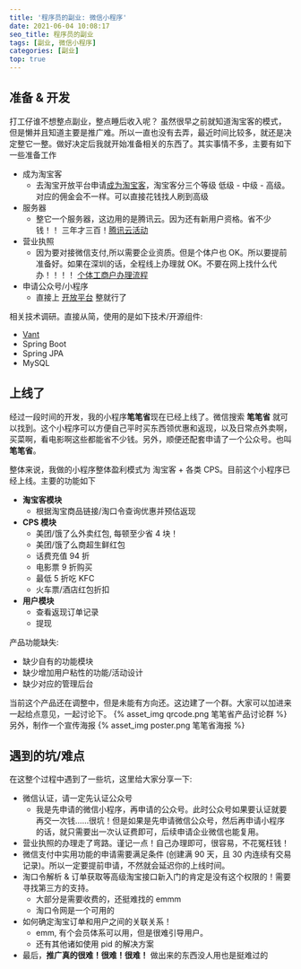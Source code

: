 ```yaml
---
title: '程序员的副业: 微信小程序'
date: 2021-06-04 10:08:17
seo_title: 程序员的副业
tags: [副业, 微信小程序]
categories: [副业]
top: true
---
```


## 准备 & 开发
打工仔谁不想整点副业，整点睡后收入呢？ 虽然很早之前就知道淘宝客的模式，但是懒并且知道主要是推广难。所以一直也没有去弄，最近时间比较多，就还是决定整它一整。做好决定后我就开始准备相关的东西了。其实事情不多，主要有如下一些准备工作

- 成为淘宝客
    - 去淘宝开放平台申请[成为淘宝客](https://aff-open.taobao.com/developer/index.htm)，淘宝客分三个等级 低级 - 中级 - 高级。 对应的佣金会不一样。可以直接花钱找人刷到高级
- 服务器
    - 整它一个服务器，这边用的是腾讯云。因为还有新用户资格。省不少钱！！ 三年才三百！[腾讯云活动](https://cloud.tencent.com/act/cps/redirect?redirect=1040&cps_key=91eac497af6847051b9c2bd4d3ff2fa5&from=console)
- 营业执照
    - 因为要对接微信支付,所以需要企业资质。但是个体户也 OK。所以要提前准备好。如果在深圳的话，全程线上办理就 OK。不要在网上找什么代办！！！！ [个体工商户办理流程](https://www.gdzwfw.gov.cn/portal/guide/11440300398538336H344012501600104)
- 申请公众号/小程序
    - 直接上 [开放平台](https://mp.weixin.qq.com/wxamp/index/index) 整就行了

相关技术调研。直接从简，使用的是如下技术/开源组件:
- [Vant](https://vant-contrib.gitee.io/vant-weapp/#/home)
- Spring Boot
- Spring JPA
- MySQL

<!-- more -->

## 上线了
经过一段时间的开发，我的小程序**笔笔省**现在已经上线了。微信搜索 **笔笔省** 就可以找到。这个小程序可以方便自己平时买东西领优惠和返现，以及日常点外卖啊，买菜啊，看电影啊这些都能省不少钱。另外，顺便还配套申请了一个公众号。也叫**笔笔省**。

整体来说，我做的小程序整体盈利模式为 淘宝客 + 各类 CPS。目前这个小程序已经上线。主要的功能如下

- **淘宝客模块**
    - 根据淘宝商品链接/淘口令查询优惠并预估返现
- **CPS 模块**
    - 美团/饿了么外卖红包, 每顿至少省 4 块！
    - 美团/饿了么商超生鲜红包
    - 话费充值 94 折
    - 电影票 9 折购买
    - 最低 5 折吃 KFC
    - 火车票/酒店红包折扣
- **用户模块**
    - 查看返现订单记录
    - 提现

产品功能缺失:
- 缺少自有的功能模块
- 缺少增加用户粘性的功能/活动设计
- 缺少对应的管理后台

当前这个产品还在调整中，但是未能有方向还。这边建了一个群。大家可以加进来一起给点意见，一起讨论下。
{% asset_img qrcode.png 笔笔省产品讨论群 %}
另外，制作一个宣传海报
{% asset_img poster.png 笔笔省海报 %}


## 遇到的坑/难点
在这整个过程中遇到了一些坑，这里给大家分享一下:
- 微信认证，请一定先认证公众号
    - 我是先申请的微信小程序，再申请的公众号。此时公众号如果要认证就要再交一次钱……很坑！但是如果是先申请微信公众号，然后再申请小程序的话，就只需要出一次认证费即可，后续申请企业微信也能复用。
- 营业执照的办理走了弯路。谨记一点！自己办理即可，很容易，不花冤枉钱！
- 微信支付中实用功能的申请需要满足条件 (创建满 90 天，且 30 内连续有交易记录)。所以一定要提前申请，不然就会延迟你的上线时间。
- 淘口令解析 & 订单获取等高级淘宝接口新入门的肯定是没有这个权限的！需要寻找第三方的支持。
    - 大部分是需要收费的，还挺难找的 emmm
    - 淘口令网是一个可用的
- 如何确定淘宝订单和用户之间的关联关系！
    - emm, 有个会员体系可以用，但是很难引导用户。
    - 还有其他诸如使用 pid 的解决方案
- 最后，**推广真的很难！很难！很难！** 做出来的东西没人用也是挺难过的